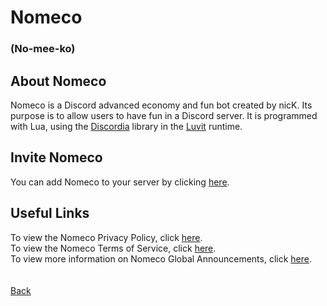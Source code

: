 # Nomeco
### (No-mee-ko)
## About Nomeco
Nomeco is a Discord advanced economy and fun bot created by nicK. Its purpose is to allow users to have fun in a Discord server. It is programmed with Lua, using the [Discordia](https://github.com/SinisterRectus/Discordia) library in the [Luvit](https://luvit.io) runtime.

## Invite Nomeco
You can add Nomeco to your server by clicking [here](https://discord.com/oauth2/authorize?client_id=1228869890962886656&permissions=8&scope=bot).

## Useful Links
To view the Nomeco Privacy Policy, click [here](https://nickisadev.github.io/Nomeco/Privacy-Policy).\
To view the Nomeco Terms of Service, click [here](https://nickisadev.github.io/Nomeco/Terms-of-Service).\
To view more information on Nomeco Global Announcements, click [here](https://nickisadev.github.io/Nomeco/Global-Announcements).\
\
\
[Back](https://nickisadev.github.io)
